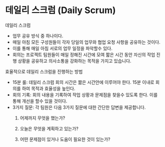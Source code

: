 # 데일리 스크럼 (Daily Scrum)

데일리 스크럼

- 업무 공유 방식 중 하나이다.
- 매일 아침 모든 구성원들이 각자 당일의 업무와 협업 요청 사항을 공유하는 것이다.
- 이를 통해 매일 아침 서로의 업무 일정을 파악할수 있다.
- 회의는 프로젝트 팀원들이 매일 정해진 시간에 모여 짧은 시간 동안 자신의 작업 진행 상황을 공유하고 의사소통을 강화하는 목적을 가지고 있습니다.

효율적으로 데일리 스크럼을 진행하는 방법

- 15분 룰: 데일리 스크럼 회의 시간은 짦은 시간안에 이루어야 한다. 15분 이내로 회의를 하여 목적과 효율성을 높인다.
- 회의 기록: 회의 내용을 기록하여 작업 상황과 문제점을 찾을수 있도록 한다. 이를 통해 개선을 할수 있을 것이다.
- 3가지 질문: 각 팀원은 다음 3가지 질문에 대한 간단한 답변을 제공합니다.
    1. 어제까지 무엇을 했는가?

    2. 오늘은 무엇을 계획하고 있는가?
    
    3. 어떤 문제점이 있거나 도움이 필요한 것이 있는가?